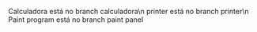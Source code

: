 Calculadora está no branch calculadora\n
printer está no branch printer\n
Paint program está no branch paint panel
